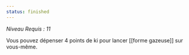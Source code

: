 ```yaml
---
status: finished
---
```

*Niveau Requis : 11*

Vous pouvez dépenser 4 points de ki pour lancer [[forme gazeuse]] sur vous-même.
